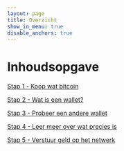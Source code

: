 ```yaml
---
layout: page
title: Overzicht
show_in_menu: true
disable_anchors: true
---
```


Inhoudsopgave
=============

[Stap 1 - Koop wat bitcoin](stap1.md)

[Stap 2 - Wat is een wallet?](stap2.md)

[Stap 3 - Probeer een andere wallet](stap3.md)

[Stap 4 - Leer meer over wat precies is](stap4.md)

[Stap 5 - Verstuur geld op het netwerk](stap5.md)
